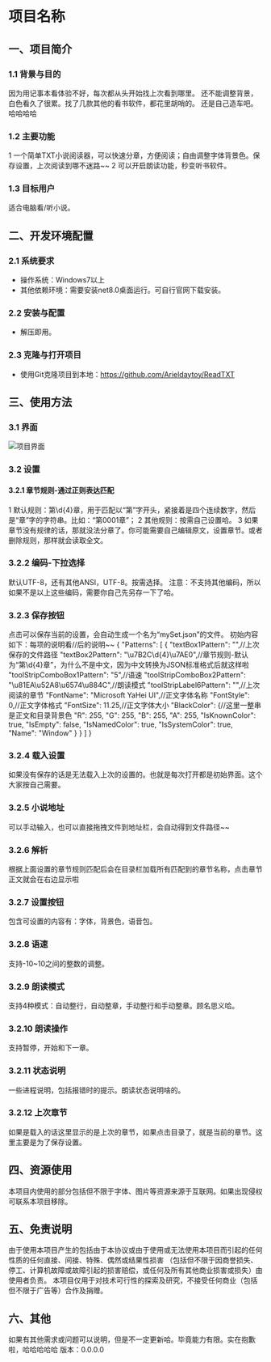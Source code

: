 # 项目名称

## 一、项目简介

### 1.1 背景与目的

因为用记事本看体验不好，每次都从头开始找上次看到哪里。
还不能调整背景，白色看久了很累。找了几款其他的看书软件，都花里胡哨的。
还是自己造车吧。哈哈哈哈

### 1.2 主要功能

1 一个简单TXT小说阅读器，可以快速分章，方便阅读；自由调整字体背景色。保存设置，上次阅读到哪不迷路~~
2 可以开启朗读功能，秒变听书软件。

### 1.3 目标用户

适合电脑看/听小说。

## 二、开发环境配置

### 2.1 系统要求

- 操作系统：Windows7以上
- 其他依赖环境：需要安装net8.0桌面运行。可自行官网下载安装。

### 2.2 安装与配置

- 解压即用。

### 2.3 克隆与打开项目

- 使用Git克隆项目到本地：https://github.com/Arieldaytoy/ReadTXT


## 三、使用方法

### 3.1 界面
![项目界面](StartView.png)

### 3.2 设置

#### 3.2.1 章节规则-通过正则表达匹配
1 默认规则：第\d{4}章，用于匹配以“第”字开头，紧接着是四个连续数字，然后是“章”字的字符串。比如：“第0001章”；
2 其他规则：按需自己设置哈。
3 如果章节没有规律的话，那就没法分章了。你可能需要自己编辑原文，设置章节。或者删除规则，那样就会读取全文。
 
### 3.2.2 编码-下拉选择
默认UTF-8，还有其他ANSI，UTF-8。按需选择。
注意：不支持其他编码，所以如果不是以上这些编码，需要你自己先另存一下了哈。

### 3.2.3 保存按钮
点击可以保存当前的设置，会自动生成一个名为“mySet.json”的文件。
初始内容如下：每项的说明看//后的说明~~
{
  "Patterns": [
    {
      "textBox1Pattern": "",//上次保存的文件路径
      "textBox2Pattern": "\u7B2C\\d{4}\u7AE0",//章节规则-默认为“第\d{4}章”，为什么不是中文，因为中文转换为JSON标准格式后就这样啦
      "toolStripComboBox1Pattern": "5",//语速
      "toolStripComboBox2Pattern": "\u81EA\u52A8\u6574\u884C",//朗读模式
      "toolStripLabel6Pattern": "",//上次阅读的章节
      "FontName": "Microsoft YaHei UI",//正文字体名称
      "FontStyle": 0,//正文字体格式
      "FontSize": 11.25,//正文字体大小
      "BlackColor": {//这里一整串是正文和目录背景色
        "R": 255,
        "G": 255,
        "B": 255,
        "A": 255,
        "IsKnownColor": true,
        "IsEmpty": false,
        "IsNamedColor": true,
        "IsSystemColor": true,
        "Name": "Window"
      }
    }
  ]
}
### 3.2.4 载入设置
如果没有保存的话是无法载入上次的设置的。也就是每次打开都是初始界面。这个大家按自己需要。

### 3.2.5 小说地址
可以手动输入，也可以直接拖拽文件到地址栏，会自动得到文件路径~~

### 3.2.6 解析
根据上面设置的章节规则匹配后会在目录栏加载所有匹配到的章节名称，点击章节正文就会在右边显示啦

### 3.2.7 设置按钮
包含可设置的内容有：字体，背景色，语音包。

### 3.2.8 语速
支持-10~10之间的整数的调整。

### 3.2.9 朗读模式
支持4种模式：自动整行，自动整章，手动整行和手动整章。顾名思义哈。

### 3.2.10 朗读操作
支持暂停，开始和下一章。

### 3.2.11 状态说明
一些进程说明，包括报错时的提示。朗读状态说明啥的。

### 3.2.12 上次章节
如果是载入的话这里显示的是上次的章节，如果点击目录了，就是当前的章节。这里主要是为了保存设置。

## 四、资源使用
本项目内使用的部分包括但不限于字体、图片等资源来源于互联网。如果出现侵权可联系本项目移除。

## 五、免责说明
由于使用本项目产生的包括由于本协议或由于使用或无法使用本项目而引起的任何性质的任何直接、间接、特殊、偶然或结果性损害
（包括但不限于因商誉损失、停工、计算机故障或故障引起的损害赔偿，或任何及所有其他商业损害或损失）由使用者负责。
本项目仅用于对技术可行性的探索及研究，不接受任何商业（包括但不限于广告等）合作及捐赠。

## 六、其他
如果有其他需求或问题可以说明，但是不一定更新哈。毕竟能力有限。实在抱歉啦，哈哈哈哈哈
版本：0.0.0.0


